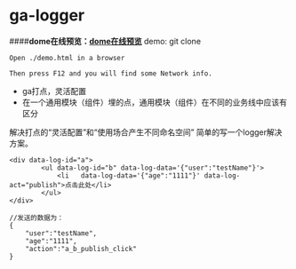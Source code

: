 # ga-logger

####**dome在线预览：[dome在线预览][1]**
demo:
    git clone

    Open ./demo.html in a browser

    Then press F12 and you will find some Network info.


 - ga打点，灵活配置
 - 在一个通用模块（组件）埋的点，通用模块（组件）在不同的业务线中应该有区分


解决打点的“灵活配置”和“使用场合产生不同命名空间” 简单的写一个logger解决方案。

```
<div data-log-id="a">
        <ul data-log-id="b" data-log-data='{"user":"testName"}'>
            <li   data-log-data='{"age":"1111"}' data-log-act="publish">点击此处</li>
        </ul>
</div>

//发送的数据为：
{
    "user":"testName",
    "age":"1111",
    "action":"a_b_publish_click"
}
```


  [1]: http://happy.g1024.top/ga-logger/demo.html
